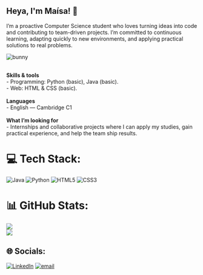 ## Heya, I'm Maísa! 👋
I’m a proactive Computer Science student who loves turning ideas into code and contributing to team-driven projects. I’m committed to continuous learning, adapting quickly to new environments, and applying practical solutions to real problems.<br>

![bunny](image/bunny.jpeg)

<br>**Skills & tools**<br>- Programming: Python (basic), Java (basic).   <br>- Web: HTML & CSS (basic).   <br><br>**Languages**<br>- English — Cambridge C1<br><br>**What I’m looking for**<br>- Internships and collaborative projects where I can apply my studies, gain practical experience, and help the team ship results.<br>

# 💻 Tech Stack:
![Java](https://img.shields.io/badge/java-%23ED8B00.svg?style=for-the-badge&logo=openjdk&logoColor=white) ![Python](https://img.shields.io/badge/python-3670A0?style=for-the-badge&logo=python&logoColor=ffdd54) ![HTML5](https://img.shields.io/badge/html5-%23E34F26.svg?style=for-the-badge&logo=html5&logoColor=white) ![CSS3](https://img.shields.io/badge/css3-%231572B6.svg?style=for-the-badge&logo=css3&logoColor=white)
# 📊 GitHub Stats:
![](https://github-readme-stats.vercel.app/api?username=maisadallacosta&theme=dracula&hide_border=false&include_all_commits=false&count_private=false)<br/>
![](https://github-readme-stats.vercel.app/api/top-langs/?username=maisadallacosta&theme=dracula&hide_border=false&include_all_commits=false&count_private=false&layout=compact)

## 🌐 Socials:
[![LinkedIn](https://img.shields.io/badge/LinkedIn-%230077B5.svg?logo=linkedin&logoColor=white)](https://linkedin.com/in/www.linkedin.com/in/maisapascoalotodallacosta) [![email](https://img.shields.io/badge/Email-D14836?logo=gmail&logoColor=white)](mailto:maisa2007dallacosta@gmail.com) 
